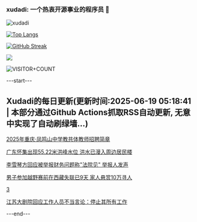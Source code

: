 ### xudadi: 一个热衷开源事业的程序员 👋

![xudadi](https://github-readme-stats-git-masterorgs-github-readme-stats-team.vercel.app/api?username=xudadi)

[![Top Langs](https://github-readme-stats.vercel.app/api/top-langs/?username=xudadi)](https://github.com/anuraghazra/github-readme-stats)

[![GitHub Streak](https://streak-stats.demolab.com?user=xudadi&locale=zh_Hans)](https://git.io/streak-stats)

![](https://raw.githubusercontent.com/xudadi/xudadi/main/assets/github-contribution-grid-snake.svg)

![VISITOR+COUNT](https://komarev.com/ghpvc/?username=xudadi&label=VISITOR+COUNT)


---start---

## Xudadi的每日更新(更新时间:2025-06-19 05:18:41 | 本部分通过Github Actions抓取RSS自动更新, 无意中实现了自动刷绿墙...)

[2025年重庆·凤鸣山中学教共体教师招聘简章](https://www.gongkaoleida.com/article/2460146)

[广东怀集出现55.22米洪峰水位 洪水已漫入周边居民楼](https://m.163.com/news/article/K2BOJ7H50512B07B.html)

[李雪琴方回应被举报财务问题称"法院见" 举报人发声](https://m.163.com/news/article/K2C641ID0550A0OW.html)

[男子参加越野赛前在西藏失联已9天 家人悬赏10万寻人](https://m.163.com/news/article/K2C1RJ4H053469LG.html)

[3](https://m.163.com/touch/news/sub/domestic)

[江苏大剧院回应工作人员不当言论：停止其所有工作](https://m.163.com/news/article/K2C1RJ3I053469LG.html)

---end---
